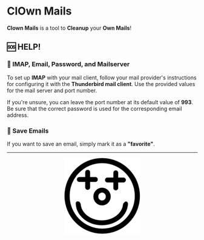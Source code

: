 # ClOwn Mails

**Clown Mails** is a tool to **Cleanup** your **Own Mails**!


## 🆘 HELP!

### 📧 IMAP, Email, Password, and Mailserver

To set up **IMAP** with your mail client, follow your mail provider's instructions for configuring it with the **Thunderbird mail client**. Use the provided values for the mail server and port number.

If you're unsure, you can leave the port number at its default value of **993**. Be sure that the correct password is used for the corresponding email address.


### 💾 Save Emails

If you want to save an email, simply mark it as a **"favorite"**.

---

<p align="center">
  <img src="src/data/art/icon.png" width="200" height="200"/>
</p>
